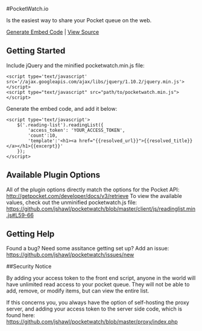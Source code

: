 #PocketWatch.io

Is the easiest way to share your Pocket queue on the web.

[Generate Embed Code](http://pocketwatch.io/generate/) | 
[View Source](https://github.com/jshawl/pocketwatch)

## Getting Started

Include jQuery and the minified pocketwatch.min.js file:

    <script type='text/javascript' src='//ajax.googleapis.com/ajax/libs/jquery/1.10.2/jquery.min.js'></script>
    <script type="text/javascript" src="path/to/pocketwatch.min.js"></script>
    
Generate the embed code, and add it below:

    <script type='text/javascript'>
        $('.reading-list').readingList({
            'access_token': 'YOUR_ACCESS_TOKEN',
            'count':10,
            'template':'<h1><a href="{{resolved_url}}">{{resolved_title}}</a></h1>{{excerpt}}'
        });
    </script>

## Available Plugin Options

All of the plugin options directly match the options for the Pocket API: http://getpocket.com/developer/docs/v3/retrieve
To view the available values, check out the unminified pocketwatch.js file: https://github.com/jshawl/pocketwatch/blob/master/client/js/readinglist.min.js#L59-66

## Getting Help

Found a bug? Need some assitance getting set up? Add an issue: https://github.com/jshawl/pocketwatch/issues/new

##Security Notice

By adding your access token to the front end script, anyone in the world will have unlimited read access to your pocket queue.
They will not be able to add, remove, or modify items, but can view the entire list. 

If this concerns you, you always have the option of self-hosting the proxy server, and adding your access token to the server side
code, which is found here: https://github.com/jshawl/pocketwatch/blob/master/proxy/index.php

